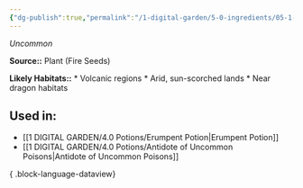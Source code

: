 ```yaml
---
{"dg-publish":true,"permalink":"/1-digital-garden/5-0-ingredients/05-1-plants/flask-of-fire-seeds/","tags":["ingredient","uncommon"]}
---
```


*Uncommon*

**Source::** Plant (Fire Seeds)

**Likely Habitats::** * Volcanic regions * Arid, sun-scorched lands * Near dragon habitats

## Used in:

- [[1 DIGITAL GARDEN/4.0 Potions/Erumpent Potion\|Erumpent Potion]]
- [[1 DIGITAL GARDEN/4.0 Potions/Antidote of Uncommon Poisons\|Antidote of Uncommon Poisons]]

{ .block-language-dataview}

